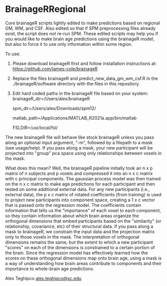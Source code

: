# BrainageRRegional
Core brainageR scripts lightly edited to make predictions based on regional GM, WM, and CSF. Also edited so that if SPM preprocessing files already exist, the script does not re-run SPM. These edited scripts may help you if you would like to make brain age predictions using the brainageR model, but also to force it to use only information within some region.

To use: 
1) Please download brainageR first and follow installation instructions at: https://github.com/james-cole/brainageR

2) Replace the files brainageR and predict_new_data_gm_wm_csf.R in the ./brainageR/software directory with the files in this repository. 

3) Edit hard coded paths in the brainageR file based on your system: 
      brainageR_dir=/Users/alex/brainageR
      
      spm_dir=/Users/alex/Downloads/spm12/
      
      matlab_path=/Applications/MATLAB_R2021a.app/bin/matlab
      
      FSLDIR=/usr/local/fsl/
  

The new brainageR file will behave like stock brainageR unless you pass along an optional input argument, "-m", followed by a filepath to a mask (see usage/help). If you pass along a mask, your new participant will be projected into "group" pca space using only relationships between voxels in the mask. 

What does this mean? Well, the brainageR pipeline initially took an n x p matrix of n subjects and p voxels and compressed it into an n x c matrix with c principal components. The gaussian process model was then trained on the n x c matrix to make age predictions for each participant and then tested on some additional external data. For any new participants (i.e., external data), the p x c matrix of rotated coefficients (from training) is used to project new participants into component space, creating a 1 x c vector that is passed onto the regression model. The coefficients contain information that tells us the "importance" of each voxel to each component, so they contain information about which brain areas organize the  orthogonal dimensions that embed participants based on the "similarity" (or relationship, covariance, etc) of their structural data. If you pass along a mask to brainageR, we constrain the input data and the projection matrix only to those voxels in the mask. The interpretation of orthogonal dimensions remains the same, but the extent to which a new participant "scores" on each of the dimensions is constrained to a certain portion of the brain. Since the regression model has effectively learned how the scores on these orthogonal dimensions map onto brain age, using a mask is a way of understanding how brain areas contribute to components and their importance to whole-brain age predictions.

Alex Teghipco
alex.teghipco@sc.edu
